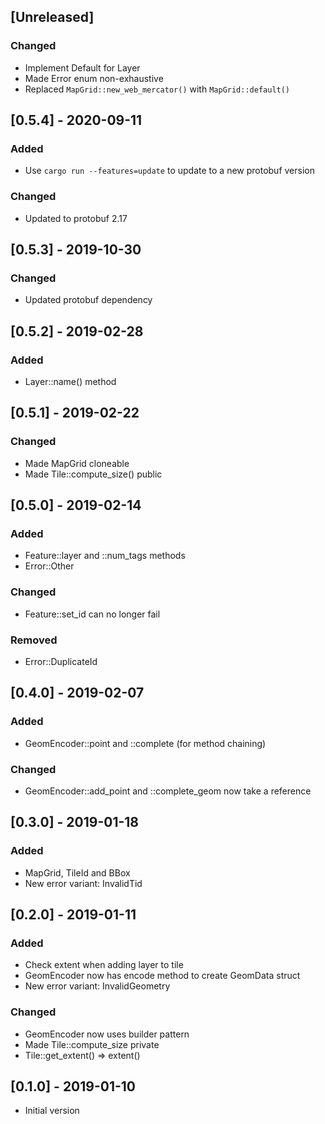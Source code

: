 ## [Unreleased]
### Changed
* Implement Default for Layer
* Made Error enum non-exhaustive
* Replaced `MapGrid::new_web_mercator()` with `MapGrid::default()`

## [0.5.4] - 2020-09-11
### Added
* Use `cargo run --features=update` to update to a new protobuf version
### Changed
* Updated to protobuf 2.17

## [0.5.3] - 2019-10-30
### Changed
* Updated protobuf dependency

## [0.5.2] - 2019-02-28
### Added
* Layer::name() method

## [0.5.1] - 2019-02-22
### Changed
* Made MapGrid cloneable
* Made Tile::compute_size() public

## [0.5.0] - 2019-02-14
### Added
* Feature::layer and ::num_tags methods
* Error::Other
### Changed
* Feature::set_id can no longer fail
### Removed
* Error::DuplicateId

## [0.4.0] - 2019-02-07
### Added
* GeomEncoder::point and ::complete (for method chaining)
### Changed
* GeomEncoder::add_point and ::complete_geom now take a reference

## [0.3.0] - 2019-01-18
### Added
* MapGrid, TileId and BBox
* New error variant: InvalidTid

## [0.2.0] - 2019-01-11
### Added
* Check extent when adding layer to tile
* GeomEncoder now has encode method to create GeomData struct
* New error variant: InvalidGeometry

### Changed
* GeomEncoder now uses builder pattern
* Made Tile::compute_size private
* Tile::get_extent() => extent()

## [0.1.0] - 2019-01-10
* Initial version
